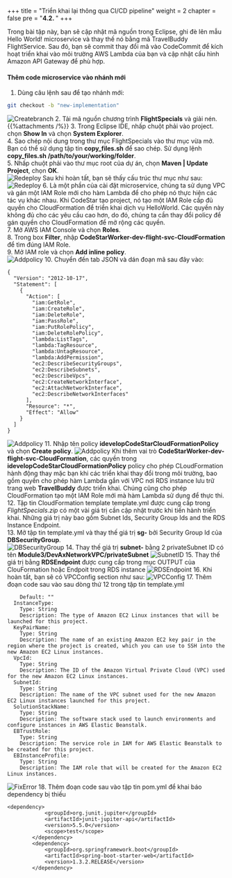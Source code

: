 +++
title = "Triển khai lại thông qua CI/CD pipeline"
weight = 2
chapter = false
pre = "<b>4.2. </b>"
+++

Trong bài tập này, bạn sẽ cập nhật mã nguồn trong Eclipse, ghi đè lên mẫu Hello World! microservice và thay thế nó bằng mã TravelBuddy FlightService. Sau đó, bạn sẽ commit thay đổi mã vào CodeCommit để kích hoạt triển khai vào môi trường AWS Lambda của bạn và cập nhật cấu hình Amazon API Gateway để phù hợp.

#### Thêm code microservice vào nhánh mới

1. Dùng câu lệnh sau để tạo nhánh mới:
```bash
git checkout -b "new-implementation"
```
![Createbranch](../../../images/4/10.png?width=90pc)
2. Tải mã nguồn chương trình **FlightSpecials** và giải nén.\
{{%attachments /%}}
3. Trong Eclipse IDE, nhấp chuột phải vào project. chọn **Show In** và chọn **System Explorer**.\
4. Sao chép nội dung trong thư mục FlightSpecials vào thư mục vừa mở.
Bạn có thể sử dụng tập tin **copy_files.sh** để sao chép. Sử dụng lệnh **copy_files.sh /path/to/your/working/folder**.\
5. Nhấp chuột phải vào thư mục root của dự án, chọn **Maven | Update Project**, chọn **OK**.\
![Redeploy](../../../images/4/11.png?width=90pc)
Sau khi hoàn tất, bạn sẽ thấy cấu trúc thư mục như sau:
![Redeploy](../../../images/4/12.png?width=90pc)
6. Là một phần của cài đặt microservice, chúng ta sử dụng VPC và gán một IAM Role mới cho hàm Lambda để cho phép nó thực hiện các tác vụ khác nhau. Khi CodeStar tạo project, nó tạo một IAM Role cấp đủ quyền cho CloudFormation để triển khai dịch vụ HelloWorld. Các quyền này không đủ cho các yêu cầu cao hơn, do đó, chúng ta cần thay đổi policy để gán quyền cho CloudFormation để mở rộng các quyền.\
7. Mở AWS IAM Console và chọn **Roles**.\
8. Trong box **Filter**, nhập **CodeStarWorker-dev-flight-svc-CloudFormation** để tìm đúng IAM Role.\
9.  Mở IAM role và chọn **Add inline policy**.\
![Addpolicy](../../../images/4/13.png?width=90pc)
10. Chuyển đến tab JSON và dán đoạn mã sau đây vào:
```
{
  "Version": "2012-10-17",
  "Statement": [
    {
      "Action": [
        "iam:GetRole",
        "iam:CreateRole",
        "iam:DeleteRole",
        "iam:PassRole",
        "iam:PutRolePolicy",
        "iam:DeleteRolePolicy",
        "lambda:ListTags",
        "lambda:TagResource",
        "lambda:UntagResource",
        "lambda:AddPermission",
        "ec2:DescribeSecurityGroups",
        "ec2:DescribeSubnets",
        "ec2:DescribeVpcs",
        "ec2:CreateNetworkInterface",
        "ec2:AttachNetworkInterface",
        "ec2:DescribeNetworkInterfaces"
      ],
      "Resource": "*",
      "Effect": "Allow"
    }
  ]
}
```
![Addpolicy](../../../images/4/14.png?width=90pc)
11. Nhập tên policy **idevelopCodeStarCloudFormationPolicy** và chọn **Create policy**.
![Addpolicy](../../../images/4/15.png?width=90pc)
Khi thêm vai trò **CodeStarWorker-dev-flight-svc-CloudFormation**, các quyền trong **idevelopCodeStarCloudFormationPolicy** policy cho phép CLoudFormation hành động thay mặc bạn khi các triển khai thay đổi trong môi trường, bao gồm quyền cho phép hàm Lambda gắn với VPC nơi RDS instance lưu trữ trang web **TravelBuddy** được triển khai. Chúng cũng cho phép CloudFormation tạo một IAM Role mới mà hàm Lambda sử dụng để thực thi.\
12.   Tập tin CloudFormation template template.yml được cung cấp trong *FlightSpecials.zip* có một vài giá trị cần cập nhật trước khi tiến hành triển khai. Những giá trị này bao gồm Subnet Ids, Security Group Ids and the RDS Instance Endpoint.\
13.   Mở tập tin template.yml và thay thế giá trị **sg-<REPLACE>** bởi Security Group Id của **DBSecurityGroup**.\
![DBSecurityGroup](../../../images/4/16.png?width=90pc)
14. Thay thế giá trị **subnet-<REPLACE>** bằng 2 privateSubnet ID có tên **Module3/DevAxNetworkVPC/privateSubnet**
![SubnetID](../../../images/4/17.png?width=90pc)
15. Thay thế giá trị **<RDSEndpoint>** bằng **RDSEndpoint** được cung cấp trong mục OUTPUT của ClouFormation hoặc Endpoit trong RDS instance
![RDSEndpoint](../../../images/4/18.png?width=90pc)
16. Khi hoàn tất, bạn sẽ có VPCConfig section như sau:
![VPCConfig](../../../images/4/19.png?width=90pc)
17. Thêm đoạn code sau vào sau dòng thứ 12 trong tập tin template.yml
```
    Default: ""
  InstanceType:
    Type: String
    Description: The type of Amazon EC2 Linux instances that will be launched for this project.
  KeyPairName:
    Type: String
    Description: The name of an existing Amazon EC2 key pair in the region where the project is created, which you can use to SSH into the new Amazon EC2 Linux instances.
  VpcId:
    Type: String
    Description: The ID of the Amazon Virtual Private Cloud (VPC) used for the new Amazon EC2 Linux instances.
  SubnetId:
    Type: String
    Description: The name of the VPC subnet used for the new Amazon EC2 Linux instances launched for this project.
  SolutionStackName:
    Type: String
    Description: The software stack used to launch environments and configure instances in AWS Elastic Beanstalk.
  EBTrustRole:
    Type: String
    Description: The service role in IAM for AWS Elastic Beanstalk to be created for this project.
  EBInstanceProfile:
    Type: String
    Description: The IAM role that will be created for the Amazon EC2 Linux instances.
```
![FixError](../../../images/4/fixerror.png?width=90pc)
18. Thêm đoạn code sau vào tập tin pom.yml để khai báo dependency bị thiếu
```
<dependency>
			<groupId>org.junit.jupiter</groupId>
			<artifactId>junit-jupiter-api</artifactId>
			<version>5.5.0</version>
			<scope>test</scope>
		</dependency>
		<dependency>
	        <groupId>org.springframework.boot</groupId>
	        <artifactId>spring-boot-starter-web</artifactId>
	        <version>1.3.2.RELEASE</version>
		</dependency>
```